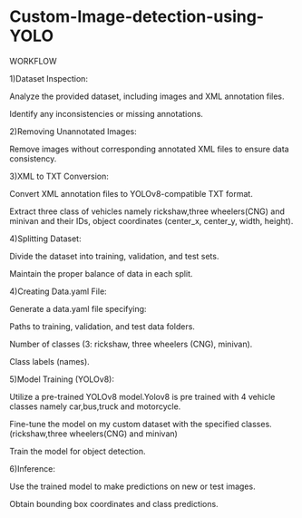 # Custom-Image-detection-using-YOLO
WORKFLOW

1)Dataset Inspection:

Analyze the provided dataset, including images and XML annotation files.

Identify any inconsistencies or missing annotations.

2)Removing Unannotated Images:

Remove images without corresponding annotated XML files to ensure data consistency.

3)XML to TXT Conversion:

Convert XML annotation files to YOLOv8-compatible TXT format.

Extract three class of vehicles namely rickshaw,three wheelers(CNG) and minivan and their IDs, object coordinates (center_x, center_y, width, height).

4)Splitting Dataset:

Divide the dataset into training, validation, and test sets.

Maintain the proper balance of data in each split.

4)Creating Data.yaml File:

Generate a data.yaml file specifying:

Paths to training, validation, and test data folders.

Number of classes (3: rickshaw, three wheelers (CNG), minivan).

Class labels (names).

5)Model Training (YOLOv8):

Utilize a pre-trained YOLOv8 model.Yolov8 is pre trained with 4 vehicle classes namely car,bus,truck and motorcycle.

Fine-tune the model on my custom dataset with the specified classes.(rickshaw,three wheelers(CNG) and minivan)

Train the model for object detection.

6)Inference:

Use the trained model to make predictions on new or test images.

Obtain bounding box coordinates and class predictions.

